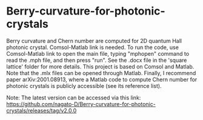 # Berry-curvature-for-photonic-crystals
Berry curvature and Chern number are computed for 2D quantum Hall photonic crystal. Comsol-Matlab link is needed.
To run the code, use Comsol-Matlab link to open the main file, typing "mphopen" command to read the .mph file, and then press "run".
See the .docx file in the 'square lattice' folder for more details.
This project is based on Comsol and Matlab. Note that the .mlx files can be opened through Matlab.
Finally, I recommend paper arXiv:2001.08913, where a Matlab code to compute Chern number for photonic crystals is publicly accessible (see its reference list).

Note: The latest version can be accessed via this link: https://github.com/nagato-D/Berry-curvature-for-photonic-crystals/releases/tag/v2.0.0
